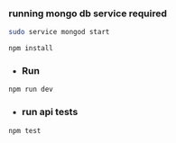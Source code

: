 ### running mongo db service required
```Bash
sudo service mongod start
```

```
npm install
```

- ### Run  
```
npm run dev
```  
- ### run api tests
```
npm test
```
